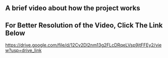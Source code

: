 ## A brief video about how the project works ##

## For Better Resolution of the Video, Click The Link Below ##

https://drive.google.com/file/d/12Cv2Dl2nm13g2FLcDRqeLVsp9jtFFEy2/view?usp=drive_link
